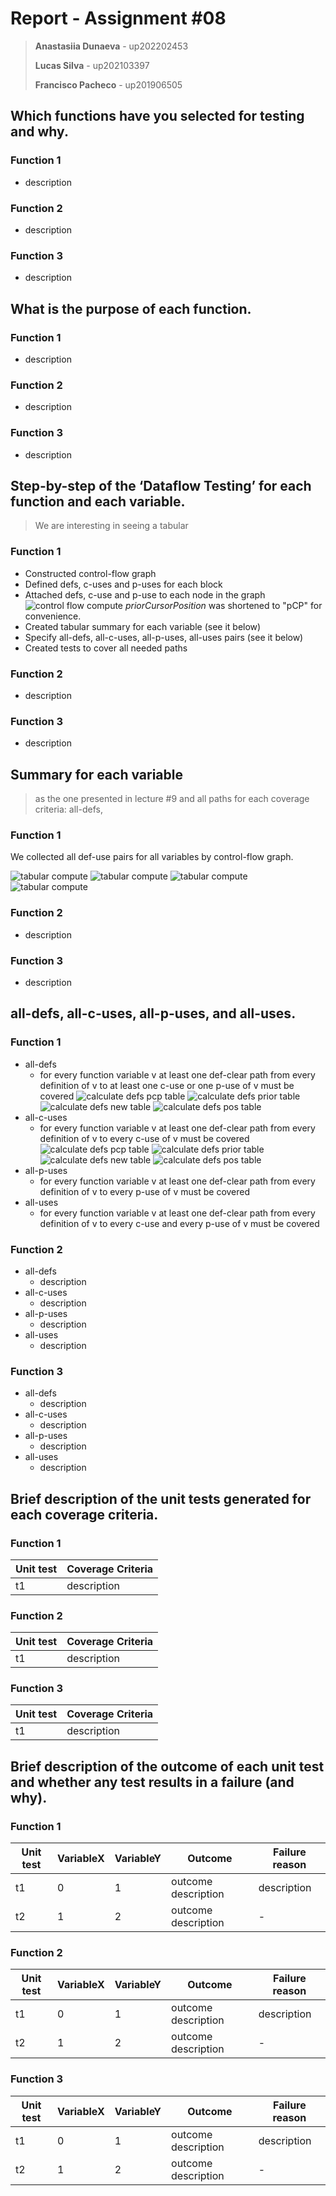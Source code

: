 # Report - Assignment #08

> **Anastasiia Dunaeva** - up202202453
>
> **Lucas Silva** - up202103397
>
> **Francisco Pacheco** - up201906505

## Which functions have you selected for testing and why.

### Function 1

- description

### Function 2

- description

### Function 3

- description

## What is the purpose of each function.

### Function 1

- description

### Function 2

- description

### Function 3

- description

## Step-by-step of the ‘Dataflow Testing’ for each function and each variable.

> We are interesting in seeing a tabular

### Function 1

- Constructed control-flow graph
- Defined defs, c-uses and p-uses for each block
- Attached defs, c-use and p-use to each node in the graph
![control flow compute](../.github/08/calculate_flow.png)
_priorCursorPosition_ was shortened to "pCP" for convenience.
- Created tabular summary for each variable (see it below)
- Specify all-defs, all-c-uses, all-p-uses, all-uses pairs (see it below)
- Created tests to cover all needed paths

### Function 2

- description

### Function 3

- description

## Summary for each variable

> as the one presented in lecture #9 and all paths for each coverage criteria: all-defs,

### Function 1
We collected all def-use pairs for all variables by control-flow graph. 

![tabular compute](../.github/08/pcp_table.png)
![tabular compute](../.github/08/prior_value_table.png)
![tabular compute](../.github/08/new_value_table.png)
![tabular compute](../.github/08/pos_table.png)

### Function 2

- description

### Function 3

- description

## all-defs, all-c-uses, all-p-uses, and all-uses.

### Function 1
- all-defs
  - for every function variable v at least one def-clear path from every definition of v to at least one c-use or one p-use of v must be covered
![calculate defs pcp table](../.github/08/defs_pcp.png)
![calculate defs prior table](../.github/08/defs_prior.png)
![calculate defs new table](../.github/08/defs_new.png)
![calculate defs pos table](../.github/08/defs_pos.png)
- all-c-uses
  - for every function variable v at least one def-clear path from every definition of v to every c-use of v must be covered
![calculate defs pcp table](../.github/08/c_uses_pcp.png)
![calculate defs prior table](../.github/08/c_uses_prior.png)
![calculate defs new table](../.github/08/c_uses_new.png)
![calculate defs pos table](../.github/08/c_uses_pos.png)
- all-p-uses
  - for every function variable v at least one def-clear path from every definition of v to every p-use of v must be covered
- all-uses
  - for every function variable v at least one def-clear path from every definition of v to every c-use and every p-use of v must be covered

### Function 2

- all-defs
  - description
- all-c-uses
  - description
- all-p-uses
  - description
- all-uses
  - description

### Function 3

- all-defs
  - description
- all-c-uses
  - description
- all-p-uses
  - description
- all-uses
  - description

## Brief description of the unit tests generated for each coverage criteria.

### Function 1

| Unit test | Coverage Criteria |
| --------- | ----------------- |
| t1        | description       |

### Function 2

| Unit test | Coverage Criteria |
| --------- | ----------------- |
| t1        | description       |

### Function 3

| Unit test | Coverage Criteria |
| --------- | ----------------- |
| t1        | description       |

## Brief description of the outcome of each unit test and whether any test results in a failure (and why).

### Function 1

| Unit test | VariableX | VariableY | Outcome             | Failure reason |
| --------- | --------- | --------- | ------------------- | -------------- |
| t1        | 0         | 1         | outcome description | description    |
| t2        | 1         | 2         | outcome description | -              |

### Function 2

| Unit test | VariableX | VariableY | Outcome             | Failure reason |
| --------- | --------- | --------- | ------------------- | -------------- |
| t1        | 0         | 1         | outcome description | description    |
| t2        | 1         | 2         | outcome description | -              |

### Function 3

| Unit test | VariableX | VariableY | Outcome             | Failure reason |
| --------- | --------- | --------- | ------------------- | -------------- |
| t1        | 0         | 1         | outcome description | description    |
| t2        | 1         | 2         | outcome description | -              |
